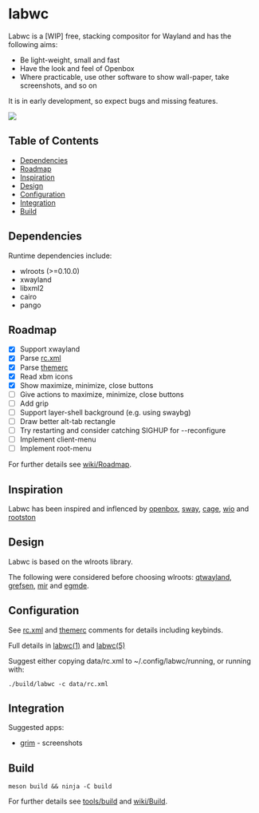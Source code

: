 # labwc

Labwc is a [WIP] free, stacking compositor for Wayland and has the following aims:

- Be light-weight, small and fast
- Have the look and feel of Openbox
- Where practicable, use other software to show wall-paper, take screenshots,
  and so on

It is in early development, so expect bugs and missing features.

![](https://raw.githubusercontent.com/wiki/johanmalm/labwc/images/scrot1.png)

## Table of Contents

- [Dependencies](#dependencies)
- [Roadmap](#roadmap)
- [Inspiration](#inspiration)
- [Design](#design)
- [Configuration](#configuration)
- [Integration](#integration)
- [Build](#build)

## Dependencies

Runtime dependencies include:

- wlroots (>=0.10.0)
- xwayland
- libxml2
- cairo
- pango

## Roadmap

- [x] Support xwayland
- [x] Parse [rc.xml](data/rc.xml)
- [x] Parse [themerc](data/themes/labwc-default/openbox-3/themerc)
- [x] Read xbm icons
- [x] Show maximize, minimize, close buttons
- [ ] Give actions to maximize, minimize, close buttons
- [ ] Add grip
- [ ] Support layer-shell background (e.g. using swaybg)
- [ ] Draw better alt-tab rectangle
- [ ] Try restarting and consider catching SIGHUP for --reconfigure
- [ ] Implement client-menu
- [ ] Implement root-menu

For further details see [wiki/Roadmap](https://github.com/johanmalm/labwc/wiki/Roadmap).

## Inspiration

Labwc has been inspired and inflenced by [openbox](https://github.com/danakj/openbox), [sway](https://github.com/swaywm/sway), [cage](https://www.hjdskes.nl/blog/cage-01/), [wio](https://wio-project.org/) and [rootston](https://github.com/swaywm/rootston)

## Design

Labwc is based on the wlroots library.

The following were considered before choosing wlroots: [qtwayland](https://github.com/qt/qtwayland), [grefsen](https://github.com/ec1oud/grefsen), [mir](https://mir-server.io) and [egmde](https://github.com/AlanGriffiths/egmde).

## Configuration

See [rc.xml](data/rc.xml) and [themerc](data/themes/labwc-default/openbox-3/themerc) comments for details including keybinds.

Full details in [labwc(1)](docs/labwc.1.md) and [labwc(5)](docs/labwc.5.md)

Suggest either copying data/rc.xml to ~/.config/labwc/running, or running with:

    ./build/labwc -c data/rc.xml

## Integration

Suggested apps:

- [grim](https://github.com/emersion/grim) - screenshots

## Build

    meson build && ninja -C build

For further details see [tools/build](tools/build) and [wiki/Build](https://github.com/johanmalm/labwc/wiki/Build).

